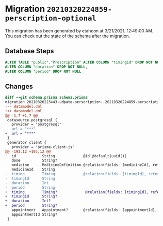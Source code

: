 # Migration `20210320224859-perscription-optional`

This migration has been generated by etahoon at 3/21/2021, 12:49:00 AM.
You can check out the [state of the schema](./schema.prisma) after the migration.

## Database Steps

```sql
ALTER TABLE "public"."Prescription" ALTER COLUMN "timingId" DROP NOT NULL,
ALTER COLUMN "duration" DROP NOT NULL,
ALTER COLUMN "period" DROP NOT NULL
```

## Changes

```diff
diff --git schema.prisma schema.prisma
migration 20210320223443-udpate-perscription..20210320224859-perscription-optional
--- datamodel.dml
+++ datamodel.dml
@@ -1,7 +1,7 @@
 datasource postgresql {
   provider = "postgresql"
-  url = "***"
+  url = "***"
 }
 generator client {
   provider = "prisma-client-js"
@@ -193,12 +193,12 @@
   id            String             @id @default(uuid())
   dose          String?
   medicine      MedicineDefinition @relation(fields: [medicineId], references: [id])
   medicineId    String
-  timing        Timing             @relation(fields: [timingId], references: [id])
-  timingId      String
-  duration      Int
-  period        String
+  timing        Timing?             @relation(fields: [timingId], references: [id])
+  timingId      String?
+  duration      Int?
+  period        String?
   appointment   Appointment?       @relation(fields: [appointmentId], references: [id])
   appointmentId String?
 }
```


